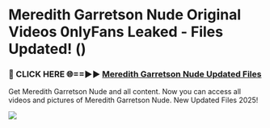 # Meredith Garretson Nude Original Videos 0nlyFans Leaked - Files Updated! ()

<h3>🔴 CLICK HERE 🌐==►► <a href="https://tinyurl.com/2p9ay9w9" rel="nofollow">Meredith Garretson Nude Updated Files</a></h3>

Get Meredith Garretson Nude and all content. Now you can access all videos and pictures of Meredith Garretson Nude. New Updated Files 2025!

[![](https://i.imgur.com/KQgVmj3.gif)](https://tinyurl.com/2p9ay9w9)
